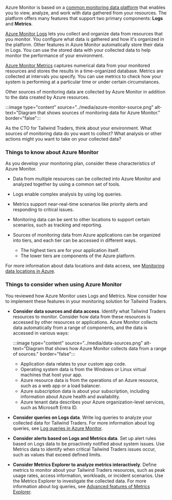 Azure Monitor is based on a [common monitoring data platform](/azure/azure-monitor/data-platform) that enables you to view, analyze, and work with data gathered from your resources. The platform offers many features that support two primary components: **Logs** and **Metrics**.

[Azure Monitor Logs](/azure/azure-monitor/logs/data-platform-logs) lets you collect and organize data from resources that you monitor. You configure what data is gathered and how it's organized in the platform. Other features in Azure Monitor automatically store their data in Logs. You can use the stored data with your collected data to help monitor the performance of your environment.

[Azure Monitor Metrics](/azure/azure-monitor/essentials/data-platform-metrics) captures numerical data from your monitored resources and stores the results in a time-organized database. Metrics are collected at intervals you specify. You can use metrics to check how your system is performing at a particular time or under certain circumstances.

Other sources of monitoring data are collected by Azure Monitor in addition to the data created by Azure resources. 

:::image type="content" source="../media/azure-monitor-source.png" alt-text="Diagram that shows sources of monitoring data for Azure Monitor." border="false":::

As the CTO for Tailwind Traders, think about your environment. What sources of monitoring data do you want to collect? What analysis or other actions might you want to take on your collected data?

### Things to know about Azure Monitor

As you develop your monitoring plan, consider these characteristics of Azure Monitor.

- Data from multiple resources can be collected into Azure Monitor and analyzed together by using a common set of tools.

- Logs enable complex analysis by using log queries.

- Metrics support near-real-time scenarios like priority alerts and responding to critical issues.

- Monitoring data can be sent to other locations to support certain scenarios, such as tracking and reporting.

- Sources of monitoring data from Azure applications can be organized into tiers, and each tier can be accessed in different ways.
   - The highest tiers are for your application itself.
   - The lower tiers are components of the Azure platform.

For more information about data locations and data access, see [Monitoring data locations in Azure](/azure/azure-monitor/monitor-reference).

### Things to consider when using Azure Monitor

You reviewed how Azure Monitor uses Logs and Metrics. Now consider how to implement these features in your monitoring solution for Tailwind Traders.

- **Consider data sources and data access**. Identify what Tailwind Traders resources to monitor. Consider how data from these resources is accessed by other resources or applications. Azure Monitor collects data automatically from a range of components, and the data is accessed in various ways:

   :::image type="content" source="../media/data-sources.png" alt-text="Diagram that shows how Azure Monitor collects data from a range of sources." border="false":::

   - Application data relates to your custom app code.
   - Operating system data is from the Windows or Linux virtual machines that host your app.
   - Azure resource data is from the operations of an Azure resource, such as a web app or a load balancer.
   - Azure subscription data is about your subscription, including information about Azure health and availability.
   - Azure tenant data describes your Azure organization-level services, such as Microsoft Entra ID.

- **Consider queries on Logs data**. Write log queries to analyze your collected data for Tailwind Traders. For more information about log queries, see [Log queries in Azure Monitor](/azure/azure-monitor/logs/log-query-overview).

- **Consider alerts based on Logs and Metrics data**. Set up alert rules based on Logs data to be proactively notified about system issues. Use Metrics data to identify when critical Tailwind Traders issues occur, such as values that exceed defined limits. 

- **Consider Metrics Explorer to analyze metrics interactively**. Define metrics to monitor about your Tailwind Traders resources, such as peak usage rates, access information, workloads, or incident scenarios. Use the Metrics Explorer to investigate the collected data. For more information about log queries, see [Advanced features of Metrics Explorer](/azure/azure-monitor/essentials/metrics-charts).
